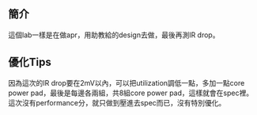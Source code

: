 ## 簡介
這個lab一樣是在做apr，用助教給的design去做，最後再測IR drop。

## 優化Tips
因為這次的IR drop要在2mV以內，可以把utilization調低一點，多加一點core power pad，最後是每邊各兩組，共8組core power pad，這樣就會在spec裡。這次沒有performance分，就只做到壓進去spec而已，沒有特別優化。
